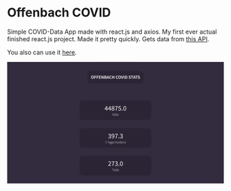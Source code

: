 # Offenbach COVID


Simple COVID-Data App made with react.js and axios. My first ever actual finished react.js project. Made it pretty quickly.
Gets data from [this API](https://api.corona-zahlen.org/docs/).

You also can use it [here](https://marvelous-biscuit-85e9ec.netlify.app/).

![Screenshot](screenshot.png)